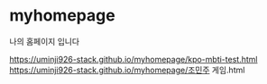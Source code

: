 # myhomepage
나의 홈페이지 입니다

https://uminji926-stack.github.io/myhomepage/kpo-mbti-test.html
https://uminji926-stack.github.io/myhomepage/조민주 게임.html
